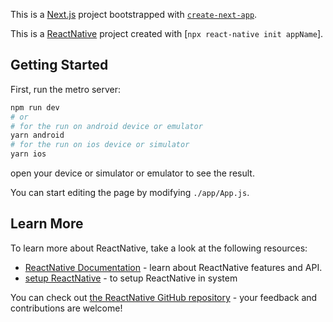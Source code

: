 This is a [Next.js](https://nextjs.org/) project bootstrapped with [`create-next-app`](https://github.com/zeit/next.js/tree/canary/packages/create-next-app).

This is a [ReactNative](https://reactnative.dev/) project created with [`npx react-native init appName`].

## Getting Started

First, run the metro server:

```bash
npm run dev
# or
# for the run on android device or emulator
yarn android
# for the run on ios device or simulator
yarn ios
```

open your device or simulator or emulator to see the result.

You can start editing the page by modifying `./app/App.js`.

## Learn More

To learn more about ReactNative, take a look at the following resources:

- [ReactNative Documentation](https://reactnative.dev/docs/getting-started) - learn about ReactNative features and API.
- [setup ReactNative](https://reactnative.dev/docs/environment-setup) - to setup ReactNative in system

You can check out [the ReactNative GitHub repository](https://github.com/facebook/react-native) - your feedback and contributions are welcome!
